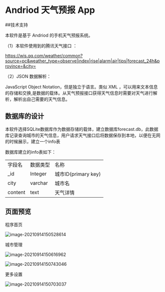 # Andriod 天气预报 App

##技术支持

本软件是基于 Andriod 的手机天气预报系统。

（1）本软件使用到的腾讯天气接口 ：

https://wis.qq.com/weather/common?source=pc&weather_type=observe|index|rise|alarm|air|tips|forecast_24h&province=&city=

（2）JSON 数据解析：

JavaScript Object Notation，但是独立于语言。类似 XML ，可以用来文本信息的存储和交换,是数据的载体。从天气预报接口获得天气信息时需要对天气进行解析，解析出自己需要的天气信息。

## 数据库的设计

本软件选择SQLite数据库作为数据存储的载体，建立数据库forecast.db，此数据库记录查询城市的天气信息，用户请求天气接口后将数据保存到本地，以便在无网的时候展示，建立一个info表 

数据库建立的info表如下：

|         |          |                     |
| ------- | :------- | ------------------- |
| 字段名  | 数据类型 | 名称                |
| _id     | Integer  | 城市ID(primary key) |
| city    | varchar  | 城市名              |
| content | text     | 天气详情            |

## 页面预览

程序首页

![image-20210914150528614](D:\Git-Space\GoodWeather\assets\image-20210914150528614.png)

城市管理

![image-20210914150616962](D:\Git-Space\GoodWeather\assets\image-20210914150616962.png)

![image-20210914150743046](D:\Git-Space\GoodWeather\assets\image-20210914150743046.png)

更多设置

![image-20210914150703037](D:\Git-Space\GoodWeather\assets\image-20210914150703037.png)
